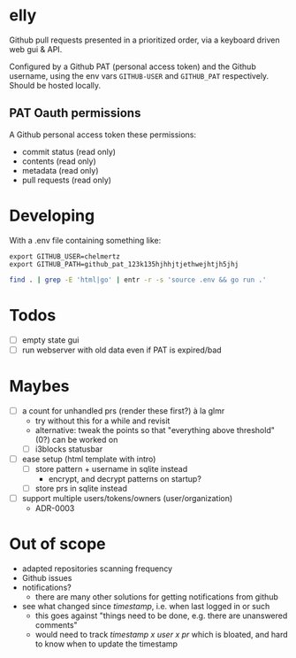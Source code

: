 # elly

Github pull requests presented in a prioritized order, via a keyboard driven web
gui & API.

Configured by a Github PAT (personal access token) and the Github username,
using the env vars `GITHUB-USER` and `GITHUB_PAT` respectively. Should be hosted
locally.

## PAT Oauth permissions

A Github personal access token these permissions:

- commit status (read only)
- contents (read only)
- metadata (read only)
- pull requests (read only)

# Developing

With a .env file containing something like:

```
export GITHUB_USER=chelmertz
export GITHUB_PATH=github_pat_123k135hjhhjtjethwejhtjh5jhj
```

```sh
find . | grep -E 'html|go' | entr -r -s 'source .env && go run .'
```

# Todos

- [ ] empty state gui
- [ ] run webserver with old data even if PAT is expired/bad

# Maybes
- [ ] a count for unhandled prs (render these first?) à la glmr
  - try without this for a while and revisit
  - alternative: tweak the points so that "everything above threshold" (0?) can
    be worked on
  - [ ] i3blocks statusbar
- [ ] ease setup (html template with intro)
  - [ ] store pattern + username in sqlite instead
    - encrypt, and decrypt patterns on startup?
  - [ ] store prs in sqlite instead
- [ ] support multiple users/tokens/owners (user/organization)
  - ADR-0003

# Out of scope

- adapted repositories scanning frequency
- Github issues
- notifications?
  - there are many other solutions for getting notifications from github
- see what changed since _timestamp_, i.e. when last logged in or such
  - this goes against "things need to be done, e.g. there are unanswered comments"
  - would need to track _timestamp x user x pr_ which is bloated, and hard to know when to update the timestamp
